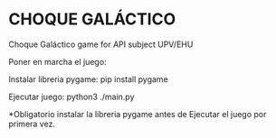 # CHOQUE GALÁCTICO

Choque Galáctico game for API subject UPV/EHU


Poner en marcha el juego:

Instalar libreria pygame:
    pip install pygame

Ejecutar juego:
    python3 ./main.py


*Obligatorio instalar la libreria pygame antes de Ejecutar el juego por primera vez.